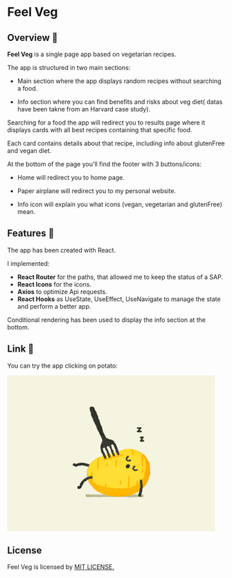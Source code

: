 # Feel Veg


## Overview 📖
**Feel Veg** is a single page app based on vegetarian recipes.

The app is structured in two main sections:

* Main section where the app displays random recipes without searching a food.

* Info section where you can find benefits and risks about veg diet( datas have been takne from an Harvard case study).


Searching for a food the app will redirect you to results page where it displays  cards with all best recipes containing that specific food.

Each card contains details about that recipe, including info about glutenFree and vegan diet.


At the bottom of the page you'll find the footer with 3 buttons/icons:

* Home will redirect you to home page.

* Paper airplane will redirect you to my personal website.

* Info icon will explain you what icons (vegan, vegetarian and glutenFree) mean.



## Features 📝

The app has been created with React.

I implemented:

* **React Router** for the paths, that allowed me to keep the status of a SAP.
* **React Icons** for the icons.
* **Axios** to optimize Api requests.
* **React Hooks** as UseState, UseEffect, UseNavigate to manage the state and perform a better app.


Conditional rendering has been used to display the info section at the bottom.

## Link 🔗

You can try the app clicking on potato:

<a href="https://feel-vegan.netlify.app"><img src="src/images/no.gif"></a>


## License 

Feel Veg is licensed by <a href="https://github.com/BrunoArrostini/Feel-Vegan/LICENSE.md"> MIT LICENSE.

